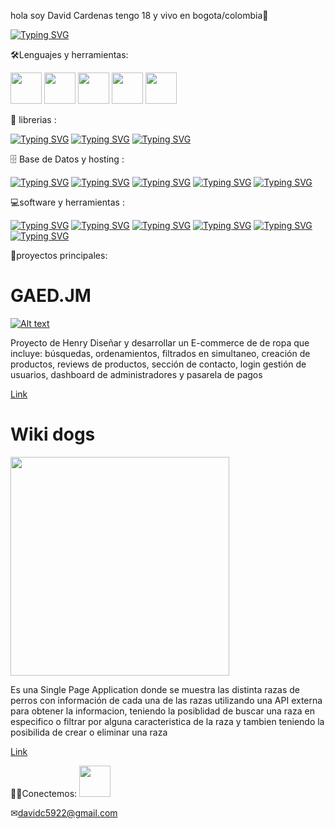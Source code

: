 hola soy David Cardenas tengo 18 y vivo en bogota/colombia👋

[![Typing SVG](https://readme-typing-svg.demolab.com?font=Fira+Code&pause=2000&color=0100F7&center=false&width=431&height=51&lines=Full+Stack+;Developer)](https://git.io/typing-svg)


🛠️Lenguajes y herramientas:
<div>
<img src="https://cdn-icons-png.flaticon.com/512/732/732212.png" width="50" height="50" /> 
<img src="https://cdn-icons-png.flaticon.com/512/732/732190.png" width="50" height="50"/> 
<img src="https://cdn-icons-png.flaticon.com/512/5968/5968292.png" width="50" height="50"/> 
<img src="https://cdn-icons-png.flaticon.com/512/5968/5968322.png" width="50" height="50"/> 
<img src="https://cdn-icons-png.flaticon.com/512/5815/5815809.png" width="50" height="50"/> 
</div>

🧰 librerias :

[![Typing SVG](https://camo.githubusercontent.com/841a3eb02c53b1da682028a5bf3d4032cee4a00b34cdd35f0b1b93e4e24d9316/68747470733a2f2f696d672e736869656c64732e696f2f62616467652f52656163742d3230323332612e7376673f6c6f676f3d7265616374266c6f676f436f6c6f723d253233363144414642)](https://git.io/typing-svg)
[![Typing SVG](https://camo.githubusercontent.com/bc050eb2d16bdd3fc50eef513cf1717ddbafa51a311312ada6b8c49a48632731/68747470733a2f2f696d672e736869656c64732e696f2f62616467652f426f6f7473747261702d3739353242332e7376673f6c6f676f3d626f6f747374726170266c6f676f436f6c6f723d7768697465)](https://git.io/typing-svg)
[![Typing SVG](https://camo.githubusercontent.com/389f5e80e9ded9673b2cdbbcc0787f1cdbff0ca40315bed18b18ca0d8cf02446/68747470733a2f2f696d672e736869656c64732e696f2f62616467652f457870726573732e6a732d3430346435392e7376673f6c6f676f3d65787072657373266c6f676f436f6c6f723d7768697465)](https://git.io/typing-svg)


🗄️ Base de Datos y hosting :

[![Typing SVG](https://camo.githubusercontent.com/fc85f51b2ea80feabeac5903668ca75834070b1e571df743cc5fd4e543859648/68747470733a2f2f696d672e736869656c64732e696f2f62616467652f4865726f6b752d3433303039382e7376673f6c6f676f3d6865726f6b75266c6f676f436f6c6f723d7768697465)](https://git.io/typing-svg)
[![Typing SVG](https://camo.githubusercontent.com/7d32d4d36e9824a8568fd2be4387917c3eb424a3be2552b2548e06eaa3e922df/68747470733a2f2f696d672e736869656c64732e696f2f62616467652f506f737467726553514c2d3331363139322e7376673f6c6f676f3d706f737467726573716c266c6f676f436f6c6f723d7768697465)](https://git.io/typing-svg)
[![Typing SVG](https://camo.githubusercontent.com/07acda00387ac5f0b1741ed51cdea3a466482f5ef236a2d6464643c60350d850/68747470733a2f2f696d672e736869656c64732e696f2f62616467652f56657263656c2d3030303030302e7376673f6c6f676f3d76657263656c266c6f676f436f6c6f723d7768697465)](https://git.io/typing-svg)
[![Typing SVG](https://camo.githubusercontent.com/6fbd93d00f0db1f1eebf3b906ca9bb34d5c5e22241bc19f5a9a156e7a469e640/68747470733a2f2f696d672e736869656c64732e696f2f62616467652f53514c6974652d3037343035652e7376673f6c6f676f3d73716c697465266c6f676f436f6c6f723d7768697465)](https://git.io/typing-svg)
[![Typing SVG](https://camo.githubusercontent.com/259762b81d07649b2aa4c1764d49927ac8591e8295c61e93b0e7b581a050596f/68747470733a2f2f696d672e736869656c64732e696f2f62616467652f4d6174657269616c25323044657369676e2d3030383143422e7376673f6c6f676f3d6d6174657269616c2d64657369676e266c6f676f436f6c6f723d7768697465)](https://git.io/typing-svg)

💻software y herramientas :

[![Typing SVG](https://camo.githubusercontent.com/26e24924e6b305b420fe35cac175ab285d3d9faa7facd26e8a98c1f4256f768d/68747470733a2f2f696d672e736869656c64732e696f2f62616467652f2d537461636b2532304f766572666c6f772d4645374131363f6c6f676f3d737461636b2d6f766572666c6f77266c6f676f436f6c6f723d7768697465)](https://git.io/typing-svg)
[![Typing SVG](https://camo.githubusercontent.com/e8080550ccb2ef85c8dfb46f46451ff9da52c3fecdb923346fb9879560769b55/68747470733a2f2f696d672e736869656c64732e696f2f62616467652f4769744875622532304465736b746f702d3830333441392e7376673f6c6f676f3d676974687562266c6f676f436f6c6f723d7768697465)](https://git.io/typing-svg)
[![Typing SVG](https://camo.githubusercontent.com/f53628686f10ddabc221f47e91499adfaaed5663511900009deb71bd3c873236/68747470733a2f2f696d672e736869656c64732e696f2f62616467652f56697375616c25323053747564696f253230436f64652d3030373864372e7376673f6c6f676f3d76697375616c2d73747564696f2d636f6465266c6f676f436f6c6f723d7768697465)](https://git.io/typing-svg)
[![Typing SVG](https://camo.githubusercontent.com/b957ad4a7456b1ed2ddea1f1e5d7789b1df3c8c5bbcf9427775b0ccad8e0c200/68747470733a2f2f696d672e736869656c64732e696f2f62616467652f4769742d4630353033332e7376673f6c6f676f3d676974266c6f676f436f6c6f723d7768697465)](https://git.io/typing-svg)
[![Typing SVG](https://camo.githubusercontent.com/ce202e1b8d0172e688f216480e801414ea4900e47750274a289aa3f298c75ed8/68747470733a2f2f696d672e736869656c64732e696f2f62616467652f2d446973636f72642d3538363546322e7376673f6c6f676f3d646973636f7264266c6f676f436f6c6f723d7768697465)](https://git.io/typing-svg)
[![Typing SVG](https://camo.githubusercontent.com/a0d4ee5c8ade6c8d92532978856e34de4be418cad95073fef0a00536e91802fa/68747470733a2f2f696d672e736869656c64732e696f2f62616467652f506f73746d616e2d4646364333373f6c6f676f3d706f73746d616e266c6f676f436f6c6f723d7768697465)](https://git.io/typing-svg)

🚀proyectos principales:

<h1>GAED.JM</h1>

[![Alt text](https://img.youtube.com/vi/XUWfz0tg2hg/0.jpg)](https://www.youtube.com/watch?v=XUWfz0tg2hg)
<p>Proyecto de Henry Diseñar y desarrollar un E-commerce de de ropa
 que incluye: búsquedas, ordenamientos, filtrados en simultaneo, creación de productos, reviews de productos,
 sección de contacto, login gestión de usuarios, dashboard de administradores y pasarela de pagos  <a href="https://gaed-jm-dusky.vercel.app/LandingPage"><p>Link</p></a></p>


<h1>Wiki dogs</h1>
 <img src="https://imagizer.imageshack.com/img923/1334/jcu3hj.jpg" width="350" height="350"/> 
<p>Es una Single Page Application donde se muestra las distinta razas de perros con información de cada una de las razas utilizando una API externa para obtener la informacion, teniendo la posiblidad de buscar una raza en especifico o filtrar por alguna caracteristica de la raza y tambien teniendo la posibilida de crear o eliminar una raza  <a href="https://wiki-dogs-8dwg.vercel.app/" ><p>Link</p></a></p>
🧍‍♂️Conectemos: 


<a href="https://www.linkedin.com/in/david-cardenas-36228523b/">
<img src="https://cdn-icons-png.flaticon.com/512/3536/3536505.png" width="50" height="50" /> 
</a>


✉davidc5922@gmail.com
<!--

hola soy David Cardenas tengo 18 y vivo en bogota/colombia👋

**Davidc5922/Davidc5922** is a ✨ _special_ ✨ repository because its `README.md` (this file) appears on your GitHub profile.
[![Typing SVG](https://readme-typing-svg.demolab.com?font=fira+code&pause=2000&color=0100F7&center=false&width=425&height=50&lines=Full+Stack+Developer)](https://git.io/typing-svg)
Here are some ideas to get you started:

- 🔭 I’m currently working on ...
- 🌱 I’m currently learning ...
- 👯 I’m looking to collaborate on ...
- 🤔 I’m looking for help with ...
- 💬 Ask me about ...
- 📫 How to reach me: ...
- 😄 Pronouns: ...
- ⚡ Fun fact: ...
-->
